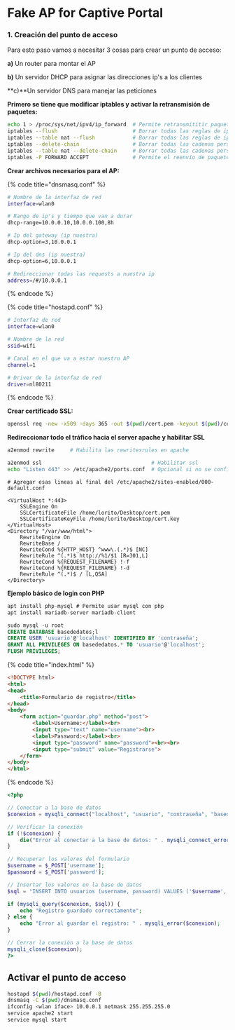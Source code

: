 # Fake AP for Captive Portal

### 1. Creación del punto de acceso

Para esto paso vamos a necesitar 3 cosas para crear un punto de acceso:

&#x20;  **a)** Un router para montar el AP

&#x20;   **b)** Un servidor DHCP para asignar las direcciones ip's a los clientes

&#x20;   **c)**Un servidor DNS para manejar las peticiones



**Primero se tiene que modificar iptables y activar la retransmisión de paquetes:**

```bash
echo 1 > /proc/sys/net/ipv4/ip_forward  # Permite retransmititir paquetes de una interfaz de red a otra
iptables --flush                        # Borrar todas las reglas de iptables en las tablas "filter", "nat" y "mangle
iptables --table nat --flush            # Borrar todas las reglas de iptables en la tabla "nat".
iptables --delete-chain                 # Borrar todas las cadenas personalizadas de iptables en la tabla "filter".
iptables --table nat --delete-chain     # Borrar todas las cadenas personalizadas de iptables en la tabla "nat".
iptables -P FORWARD ACCEPT              # Permite el reenvío de paquetes entre interfaces de red.
```



**Crear archivos necesarios para el AP:**

{% code title="dnsmasq.conf" %}
```bash
# Nombre de la interfaz de red
interface=wlan0

# Rango de ip's y tiempo que van a durar
dhcp-range=10.0.0.10,10.0.0.100,8h

# Ip del gateway (ip nuestra)
dhcp-option=3,10.0.0.1

# Ip del dns (ip nuestra)
dhcp-option=6,10.0.0.1

# Redireccionar todas las requests a nuestra ip
address=/#/10.0.0.1
```
{% endcode %}

{% code title="hostapd.conf" %}
```bash
# Interfaz de red
interface=wlan0

# Nombre de la red
ssid=wifi

# Canal en el que va a estar nuestro AP
channel=1

# Driver de la interfaz de red
driver=nl80211
```
{% endcode %}



**Crear certificado SSL:**

```bash
openssl req -new -x509 -days 365 -out $(pwd)/cert.pem -keyout $(pwd)/cert.key
```



**Redireccionar todo el tráfico hacia el server apache y habilitar SSL**

```bash
a2enmod rewrite     # Habilita las rewritesrules en apache

a2enmod ssl                                   # Habilitar ssl
echo "Listen 443" >> /etc/apache2/ports.conf  # Opcional si no se configuró solo
```

```
# Agregar esas lineas al final del /etc/apache2/sites-enabled/000-default.conf

<VirtualHost *:443>
	SSLEngine On
	SSLCertificateFile /home/lorito/Desktop/cert.pem
	SSLCertificateKeyFile /home/lorito/Desktop/cert.key
</VirtualHost>
<Directory "/var/www/html">
	RewriteEngine On
	RewriteBase /
	RewriteCond %{HTTP_HOST} ^www\.(.*)$ [NC]
	RewriteRule ^(.*)$ http://%1/$1 [R=301,L]
	RewriteCond %{REQUEST_FILENAME} !-f
	RewriteCond %{REQUEST_FILENAME} !-d
	RewriteRule ^(.*)$ / [L,QSA]
</Directory>
```



**Ejemplo básico de login con PHP**

```sql
apt install php-mysql # Permite usar mysql con php
apt install mariadb-server mariadb-client 

sudo mysql -u root 
CREATE DATABASE basededatos;l
CREATE USER 'usuario'@'localhost' IDENTIFIED BY 'contraseña';
GRANT ALL PRIVILEGES ON basededatos.* TO 'usuario'@'localhost';
FLUSH PRIVILEGES;
```

{% code title="index.html" %}
```html
<!DOCTYPE html>
<html>
<head>
	<title>Formulario de registro</title>
</head>
<body>
	<form action="guardar.php" method="post">
		<label>Username:</label><br>
		<input type="text" name="username"><br>
		<label>Password:</label><br>
		<input type="password" name="password"><br><br>
		<input type="submit" value="Registrarse">
	</form>
</body>
</html>
```
{% endcode %}

```php
<?php

// Conectar a la base de datos
$conexion = mysqli_connect("localhost", "usuario", "contraseña", "basededatos");

// Verificar la conexión
if (!$conexion) {
	die("Error al conectar a la base de datos: " . mysqli_connect_error());
}

// Recuperar los valores del formulario
$username = $_POST['username'];
$password = $_POST['password'];

// Insertar los valores en la base de datos
$sql = "INSERT INTO usuarios (username, password) VALUES ('$username', '$password')";

if (mysqli_query($conexion, $sql)) {
	echo "Registro guardado correctamente";
} else {
	echo "Error al guardar el registro: " . mysqli_error($conexion);
}

// Cerrar la conexión a la base de datos
mysqli_close($conexion);
?>

```



## Activar el punto de acceso

```bash
hostapd $(pwd)/hostapd.conf -B
dnsmasq -C $(pwd)/dnsmasq.conf
ifconfig <wlan iface> 10.0.0.1 netmask 255.255.255.0
service apache2 start
service mysql start
```
